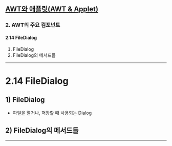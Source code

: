 ## <a href = "../../README.md" target="_blank">AWT와 애플릿(AWT & Applet)</a>

### 2. AWT의 주요 컴포넌트
#### 2.14 FileDialog
1) FileDialog
2) FileDialog의 메서드들

---

# 2.14 FileDialog
## 1) FileDialog
- 파일을 열거나, 저장할 때 사용되는 Dialog

## 2) FileDialog의 메서드들

---
